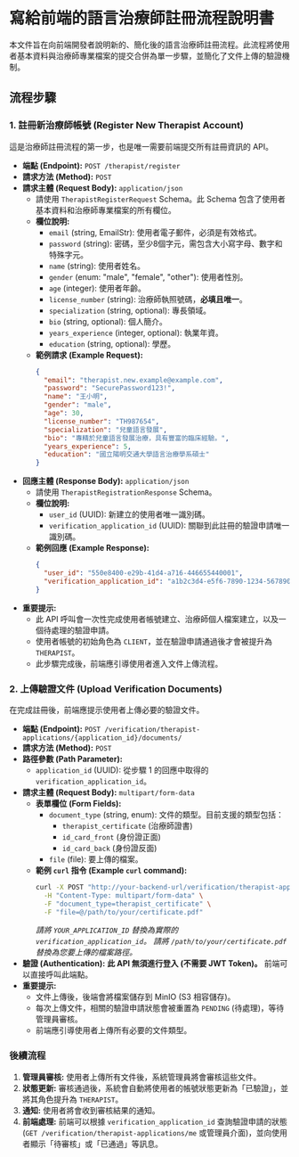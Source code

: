 # 寫給前端的語言治療師註冊流程說明書

本文件旨在向前端開發者說明新的、簡化後的語言治療師註冊流程。此流程將使用者基本資料與治療師專業檔案的提交合併為單一步驟，並簡化了文件上傳的驗證機制。

## 流程步驟

### 1. 註冊新治療師帳號 (Register New Therapist Account)

這是治療師註冊流程的第一步，也是唯一需要前端提交所有註冊資訊的 API。

*   **端點 (Endpoint):** `POST /therapist/register`
*   **請求方法 (Method):** `POST`
*   **請求主體 (Request Body):** `application/json`
    *   請使用 `TherapistRegisterRequest` Schema。此 Schema 包含了使用者基本資料和治療師專業檔案的所有欄位。
    *   **欄位說明:**
        *   `email` (string, EmailStr): 使用者電子郵件，必須是有效格式。
        *   `password` (string): 密碼，至少8個字元，需包含大小寫字母、數字和特殊字元。
        *   `name` (string): 使用者姓名。
        *   `gender` (enum: "male", "female", "other"): 使用者性別。
        *   `age` (integer): 使用者年齡。
        *   `license_number` (string): 治療師執照號碼，**必填且唯一**。
        *   `specialization` (string, optional): 專長領域。
        *   `bio` (string, optional): 個人簡介。
        *   `years_experience` (integer, optional): 執業年資。
        *   `education` (string, optional): 學歷。
    *   **範例請求 (Example Request):**
        ```json
        {
          "email": "therapist.new.example@example.com",
          "password": "SecurePassword123!",
          "name": "王小明",
          "gender": "male",
          "age": 30,
          "license_number": "TH987654",
          "specialization": "兒童語言發展",
          "bio": "專精於兒童語言發展治療，具有豐富的臨床經驗。",
          "years_experience": 5,
          "education": "國立陽明交通大學語言治療學系碩士"
        }
        ```
*   **回應主體 (Response Body):** `application/json`
    *   請使用 `TherapistRegistrationResponse` Schema。
    *   **欄位說明:**
        *   `user_id` (UUID): 新建立的使用者唯一識別碼。
        *   `verification_application_id` (UUID): 關聯到此註冊的驗證申請唯一識別碼。
    *   **範例回應 (Example Response):**
        ```json
        {
          "user_id": "550e8400-e29b-41d4-a716-446655440001",
          "verification_application_id": "a1b2c3d4-e5f6-7890-1234-567890abcdef"
        }
        ```
*   **重要提示:**
    *   此 API 呼叫會一次性完成使用者帳號建立、治療師個人檔案建立，以及一個待處理的驗證申請。
    *   使用者帳號的初始角色為 `CLIENT`，並在驗證申請通過後才會被提升為 `THERAPIST`。
    *   此步驟完成後，前端應引導使用者進入文件上傳流程。

### 2. 上傳驗證文件 (Upload Verification Documents)

在完成註冊後，前端應提示使用者上傳必要的驗證文件。

*   **端點 (Endpoint):** `POST /verification/therapist-applications/{application_id}/documents/`
*   **請求方法 (Method):** `POST`
*   **路徑參數 (Path Parameter):**
    *   `application_id` (UUID): 從步驟 1 的回應中取得的 `verification_application_id`。
*   **請求主體 (Request Body):** `multipart/form-data`
    *   **表單欄位 (Form Fields):**
        *   `document_type` (string, enum): 文件的類型。目前支援的類型包括：
            *   `therapist_certificate` (治療師證書)
            *   `id_card_front` (身份證正面)
            *   `id_card_back` (身份證反面)
        *   `file` (file): 要上傳的檔案。
    *   **範例 `curl` 指令 (Example `curl` command):**
        ```bash
        curl -X POST "http://your-backend-url/verification/therapist-applications/YOUR_APPLICATION_ID/documents/" \
          -H "Content-Type: multipart/form-data" \
          -F "document_type=therapist_certificate" \
          -F "file=@/path/to/your/certificate.pdf"
        ```
        *請將 `YOUR_APPLICATION_ID` 替換為實際的 `verification_application_id`。*
        *請將 `/path/to/your/certificate.pdf` 替換為您要上傳的檔案路徑。*
*   **驗證 (Authentication):** **此 API 無須進行登入 (不需要 JWT Token)。** 前端可以直接呼叫此端點。
*   **重要提示:**
    *   文件上傳後，後端會將檔案儲存到 MinIO (S3 相容儲存)。
    *   每次上傳文件，相關的驗證申請狀態會被重置為 `PENDING` (待處理)，等待管理員審核。
    *   前端應引導使用者上傳所有必要的文件類型。

### 後續流程

1.  **管理員審核:** 使用者上傳所有文件後，系統管理員將會審核這些文件。
2.  **狀態更新:** 審核通過後，系統會自動將使用者的帳號狀態更新為「已驗證」，並將其角色提升為 `THERAPIST`。
3.  **通知:** 使用者將會收到審核結果的通知。
4.  **前端處理:** 前端可以根據 `verification_application_id` 查詢驗證申請的狀態 (`GET /verification/therapist-applications/me` 或管理員介面)，並向使用者顯示「待審核」或「已通過」等訊息。
